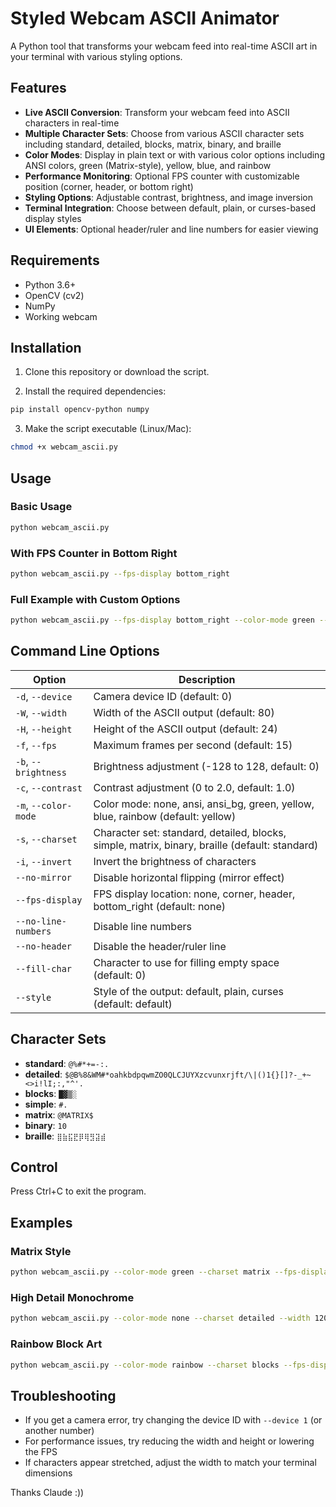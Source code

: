 # Styled Webcam ASCII Animator

A Python tool that transforms your webcam feed into real-time ASCII art in your terminal with various styling options.

## Features

- **Live ASCII Conversion**: Transform your webcam feed into ASCII characters in real-time
- **Multiple Character Sets**: Choose from various ASCII character sets including standard, detailed, blocks, matrix, binary, and braille
- **Color Modes**: Display in plain text or with various color options including ANSI colors, green (Matrix-style), yellow, blue, and rainbow
- **Performance Monitoring**: Optional FPS counter with customizable position (corner, header, or bottom right)
- **Styling Options**: Adjustable contrast, brightness, and image inversion
- **Terminal Integration**: Choose between default, plain, or curses-based display styles
- **UI Elements**: Optional header/ruler and line numbers for easier viewing

## Requirements

- Python 3.6+
- OpenCV (cv2)
- NumPy
- Working webcam

## Installation

1. Clone this repository or download the script.

2. Install the required dependencies:

```bash
pip install opencv-python numpy
```

3. Make the script executable (Linux/Mac):

```bash
chmod +x webcam_ascii.py
```

## Usage

### Basic Usage

```bash
python webcam_ascii.py
```

### With FPS Counter in Bottom Right

```bash
python webcam_ascii.py --fps-display bottom_right
```

### Full Example with Custom Options

```bash
python webcam_ascii.py --fps-display bottom_right --color-mode green --charset blocks --width 100 --height 30 --contrast 1.2 --brightness 10
```

## Command Line Options

| Option | Description |
|--------|-------------|
| `-d`, `--device` | Camera device ID (default: 0) |
| `-W`, `--width` | Width of the ASCII output (default: 80) |
| `-H`, `--height` | Height of the ASCII output (default: 24) |
| `-f`, `--fps` | Maximum frames per second (default: 15) |
| `-b`, `--brightness` | Brightness adjustment (-128 to 128, default: 0) |
| `-c`, `--contrast` | Contrast adjustment (0 to 2.0, default: 1.0) |
| `-m`, `--color-mode` | Color mode: none, ansi, ansi_bg, green, yellow, blue, rainbow (default: yellow) |
| `-s`, `--charset` | Character set: standard, detailed, blocks, simple, matrix, binary, braille (default: standard) |
| `-i`, `--invert` | Invert the brightness of characters |
| `--no-mirror` | Disable horizontal flipping (mirror effect) |
| `--fps-display` | FPS display location: none, corner, header, bottom_right (default: none) |
| `--no-line-numbers` | Disable line numbers |
| `--no-header` | Disable the header/ruler line |
| `--fill-char` | Character to use for filling empty space (default: 0) |
| `--style` | Style of the output: default, plain, curses (default: default) |

## Character Sets

- **standard**: `@%#*+=-:. `
- **detailed**: `$@B%8&WM#*oahkbdpqwmZO0QLCJUYXzcvunxrjft/\|()1{}[]?-_+~<>i!lI;:,"^'. `
- **blocks**: `█▓▒░ `
- **simple**: `#. `
- **matrix**: `@MATRIX$ `
- **binary**: `10 `
- **braille**: `⣿⣷⣯⣟⡿⢿⣻⣽⣾ `

## Control

Press Ctrl+C to exit the program.

## Examples

### Matrix Style

```bash
python webcam_ascii.py --color-mode green --charset matrix --fps-display bottom_right
```

### High Detail Monochrome

```bash
python webcam_ascii.py --color-mode none --charset detailed --width 120 --height 40
```

### Rainbow Block Art

```bash
python webcam_ascii.py --color-mode rainbow --charset blocks --fps-display bottom_right
```

## Troubleshooting

- If you get a camera error, try changing the device ID with `--device 1` (or another number)
- For performance issues, try reducing the width and height or lowering the FPS
- If characters appear stretched, adjust the width to match your terminal dimensions

Thanks Claude :))
